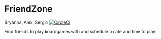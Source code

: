 # FriendZone
Bryanna, Alex, Sergio
[![CircleCI](https://circleci.com/gh/APonce24/SecretProject.svg?style=svg)](https://circleci.com/gh/APonce24/SecretProject)

Find friends to play boardgames with and schedule a date and time to play!
